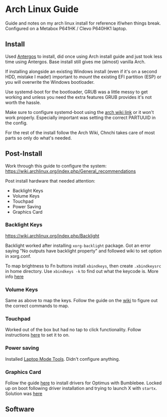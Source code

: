# Arch Linux Guide

Guide and notes on my arch linux install for reference if/when things break. Configured on a Metabox P641HK / Clevo P640HK1 laptop.

## Install

Used [Antergos](https://antergos.com/) to install, did once using Arch install guide and just took less time using Antergos. Base install still gives me (almost) vanilla Arch.

If installing alongside an existing Windows install (even if it's on a second HDD, mistake I made!) important to *mount* the existing EFI partition (ESP) or you will overwrite the Windows bootloader.

Use systemd-boot for the bootloader, GRUB was a little messy to get working and unless you need the extra features GRUB provides it's not worth the hassle.

Make sure to configure systemd-boot using the [arch wiki link](https://wiki.archlinux.org/index.php/systemd-boot) or it won't work properly. Especially important was setting the correct PARTUUID in the config.

For the rest of the install follow the Arch Wiki, Chnchi takes care of most parts so only do what's needed.

## Post-Install

Work through this guide to configure the system: https://wiki.archlinux.org/index.php/General_recommendations

Post install hardware that needed attention:

* Backlight Keys
* Volume Keys
* Touchpad
* Power Saving
* Graphics Card

### Backlight Keys

https://wiki.archlinux.org/index.php/Backlight

Backlight worked after installing `xorg-backlight` package. Got an error saying "No outputs have backlight property" and followed wiki to set option in xorg.conf. 

To map brightness to Fn buttons install `xbindkeys`, then create `.xbindkeysrc` in home directory. Use `xbindkeys -k` to find out what the keycode is. More info [here](https://wiki.archlinux.org/index.php/Xbindkeys#Volume_control)

### Volume Keys

Same as above to map the keys. Follow the guide on the [wiki](https://wiki.archlinux.org/index.php/PulseAudio#Keyboard_volume_control) to figure out the correct commands to map.

### Touchpad 

Worked out of the box but had no tap to click functionality. Follow instructions [here](https://wiki.archlinux.org/index.php/Libinput#Common_options) to set it to on.

### Power saving

Installed [Laptop Mode Tools](https://wiki.archlinux.org/index.php/Laptop_Mode_Tools). Didn't configure anything.

### Graphics Card

Follow the guide [here](https://antergos.com/wiki/hardware/graphics/bumblebee-for-nvidia-optimus/) to install drivers for Optimus with Bumblebee. Locked up on boot following driver installation and trying to launch X with `startx`. Solution was [here](https://wiki.archlinux.org/index.php/NVIDIA_Optimus#Lockup_issue_.28lspci_hangs.29)

## Software